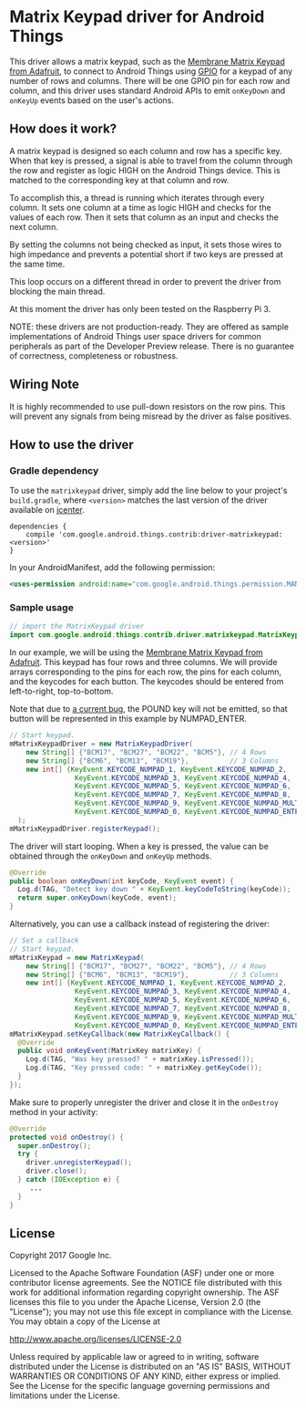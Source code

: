 Matrix Keypad driver for Android Things
=====================================

This driver allows a matrix keypad, such as the [Membrane Matrix Keypad from Adafruit](https://www.adafruit.com/product/419),
 to connect to Android Things using [GPIO](https://developer.android.com/things/sdk/pio/gpio.html)
for a keypad of any number of rows and columns. There will be one GPIO pin for each row and column, and this driver uses standard
Android APIs to emit `onKeyDown` and `onKeyUp` events based on the user's actions.

How does it work?
-----------------
A matrix keypad is designed so each column and row has a specific key. When that key is pressed, a
signal is able to travel from the column through the row and register as logic HIGH on the Android
Things device. This is matched to the corresponding key at that column and row.

To accomplish this, a thread is running which iterates through every column. It sets one column at
a time as logic HIGH and checks for the values of each row. Then it sets that column as an input and
checks the next column.

By setting the columns not being checked as input, it sets those wires to high impedance and prevents
a potential short if two keys are pressed at the same time.

This loop occurs on a different thread in order to prevent the driver from blocking the main thread.

At this moment the driver has only been tested on the Raspberry Pi 3.

NOTE: these drivers are not production-ready. They are offered as sample
implementations of Android Things user space drivers for common peripherals
as part of the Developer Preview release. There is no guarantee
of correctness, completeness or robustness.

Wiring Note
-----------
It is highly recommended to use pull-down resistors on the row pins. This will prevent any signals from being misread
by the driver as false positives.

How to use the driver
---------------------

### Gradle dependency

To use the `matrixkeypad` driver, simply add the line below to your project's `build.gradle`,
where `<version>` matches the last version of the driver available on [jcenter][jcenter].

```
dependencies {
    compile 'com.google.android.things.contrib:driver-matrixkeypad:<version>'
}
```

In your AndroidManifest, add the following permission:

```xml
<uses-permission android:name="com.google.android.things.permission.MANAGE_INPUT_DRIVERS" />
```

### Sample usage


```java
// import the MatrixKeypad driver
import com.google.android.things.contrib.driver.matrixkeypad.MatrixKeypadInputDriver;
```

In our example, we will be using the [Membrane Matrix Keypad from Adafruit](https://www.adafruit.com/product/419).
This keypad has four rows and three columns. We will provide arrays corresponding to the pins for each row,
the pins for each column, and the keycodes for each button. The keycodes should be entered from
left-to-right, top-to-bottom.

Note that due to [a current bug](https://issuetracker.google.com/issues/63321348), the POUND key
will not be emitted, so that button will be represented in this example by NUMPAD_ENTER.

```java
// Start keypad.
mMatrixKeypadDriver = new MatrixKeypadDriver(
    new String[] {"BCM17", "BCM27", "BCM22", "BCM5"}, // 4 Rows
    new String[] {"BCM6", "BCM13", "BCM19"},          // 3 Columns
    new int[] {KeyEvent.KEYCODE_NUMPAD_1, KeyEvent.KEYCODE_NUMPAD_2,
                KeyEvent.KEYCODE_NUMPAD_3, KeyEvent.KEYCODE_NUMPAD_4,
                KeyEvent.KEYCODE_NUMPAD_5, KeyEvent.KEYCODE_NUMPAD_6,
                KeyEvent.KEYCODE_NUMPAD_7, KeyEvent.KEYCODE_NUMPAD_8,
                KeyEvent.KEYCODE_NUMPAD_9, KeyEvent.KEYCODE_NUMPAD_MULTIPLY,
                KeyEvent.KEYCODE_NUMPAD_0, KeyEvent.KEYCODE_NUMPAD_ENTER} // 12 buttons
  );
mMatrixKeypadDriver.registerKeypad();
```

The driver will start looping. When a key is pressed, the value can be obtained through the `onKeyDown`
and `onKeyUp` methods.

```java
@Override
public boolean onKeyDown(int keyCode, KeyEvent event) {
  Log.d(TAG, "Detect key down " + KeyEvent.keyCodeToString(keyCode));
  return super.onKeyDown(keyCode, event);
}
```

Alternatively, you can use a callback instead of registering the driver:

```java
// Set a callback
// Start keypad.
mMatrixKeypad = new MatrixKeypad(
    new String[] {"BCM17", "BCM27", "BCM22", "BCM5"}, // 4 Rows
    new String[] {"BCM6", "BCM13", "BCM19"},          // 3 Columns
    new int[] {KeyEvent.KEYCODE_NUMPAD_1, KeyEvent.KEYCODE_NUMPAD_2,
                KeyEvent.KEYCODE_NUMPAD_3, KeyEvent.KEYCODE_NUMPAD_4,
                KeyEvent.KEYCODE_NUMPAD_5, KeyEvent.KEYCODE_NUMPAD_6,
                KeyEvent.KEYCODE_NUMPAD_7, KeyEvent.KEYCODE_NUMPAD_8,
                KeyEvent.KEYCODE_NUMPAD_9, KeyEvent.KEYCODE_NUMPAD_MULTIPLY,
                KeyEvent.KEYCODE_NUMPAD_0, KeyEvent.KEYCODE_NUMPAD_ENTER} // 12 buttons
mMatrixKeypad.setKeyCallback(new MatrixKeyCallback() {
  @Override
  public void onKeyEvent(MatrixKey matrixKey) {
    Log.d(TAG, "Was key pressed? " + matrixKey.isPressed());
    Log.d(TAG, "Key pressed code: " + matrixKey.getKeyCode());
  }
});
```

Make sure to properly unregister the driver and close it in the `onDestroy` method in your activity:

```java
@Override
protected void onDestroy() {
  super.onDestroy();
  try {
    driver.unregisterKeypad();
    driver.close();
  } catch (IOException e) {
     ...
  }
}
```

License
-------

Copyright 2017 Google Inc.

Licensed to the Apache Software Foundation (ASF) under one or more contributor
license agreements.  See the NOTICE file distributed with this work for
additional information regarding copyright ownership.  The ASF licenses this
file to you under the Apache License, Version 2.0 (the "License"); you may not
use this file except in compliance with the License.  You may obtain a copy of
the License at

  http://www.apache.org/licenses/LICENSE-2.0

Unless required by applicable law or agreed to in writing, software
distributed under the License is distributed on an "AS IS" BASIS, WITHOUT
WARRANTIES OR CONDITIONS OF ANY KIND, either express or implied.  See the
License for the specific language governing permissions and limitations under
the License.

[jcenter]: https://bintray.com/google/androidthings/contrib-driver-matrixkeypad
